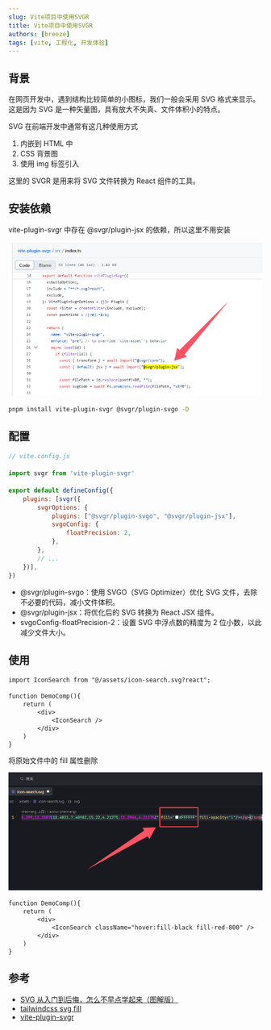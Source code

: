 ```yaml
---
slug: Vite项目中使用SVGR
title: Vite项目中使用SVGR
authors: [breeze]
tags: [vite, 工程化, 开发体验]
---
```


## 背景
在网页开发中，遇到结构比较简单的小图标，我们一般会采用 SVG 格式来显示。这是因为 SVG 是一种矢量图，具有放大不失真、文件体积小的特点。

SVG 在前端开发中通常有这几种使用方式
1. 内嵌到 HTML 中
2. CSS 背景图
3. 使用 img 标签引入

这里的 SVGR 是用来将 SVG 文件转换为 React 组件的工具。

## 安装依赖
vite-plugin-svgr 中存在 @svgr/plugin-jsx 的依赖，所以这里不用安装

![@svgr/plugin-jsx](./image-1.png)

```bash
pnpm install vite-plugin-svgr @svgr/plugin-svgo -D
```
## 配置
```js
// vite.config.js

import svgr from 'vite-plugin-svgr'

export default defineConfig({
    plugins: [svgr({
        svgrOptions: {
            plugins: ["@svgr/plugin-svgo", "@svgr/plugin-jsx"],
            svgoConfig: {
                floatPrecision: 2,
            },
        },
        // ...
    })],
})
```

- @svgr/plugin-svgo：使用 SVGO（SVG Optimizer）优化 SVG 文件，去除不必要的代码，减小文件体积。
- @svgr/plugin-jsx：将优化后的 SVG 转换为 React JSX 组件。
- svgoConfig-floatPrecision-2：设置 SVG 中浮点数的精度为 2 位小数，以此减少文件大小。

## 使用
```tsx
import IconSearch from "@/assets/icon-search.svg?react";

function DemoComp(){
    return (
        <div>
            <IconSearch />
        </div>
    )
}
```

将原始文件中的 fill 属性删除

![删除fill属性](./image-2.png)

```tsx
function DemoComp(){
    return (
        <div>
            <IconSearch className="hover:fill-black fill-red-800" />
        </div>
    )
}
```

## 参考
- [SVG 从入门到后悔，怎么不早点学起来（图解版）](https://mp.weixin.qq.com/s/EDbRujFqpIXy4VyP1XH2lw)
- [tailwindcss svg fill](https://tailwindcss.com/docs/fill)
- [vite-plugin-svgr](https://github.com/pd4d10/vite-plugin-svgr)